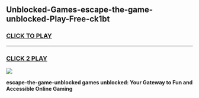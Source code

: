 
## Unblocked-Games-escape-the-game-unblocked-Play-Free-ck1bt
<h3>
<a href="https://premium76.site?title=escape-the-game-unblocked&ref=21A">CLICK TO PLAY</a></h3>
<hr>

<h3>
<a href="https://premium76.site?title=escape-the-game-unblocked&ref=21A">CLICK 2 PLAY</a>
  
</h3>

<a href="https://premium76.site?title=escape-the-game-unblocked&ref=21A"><img src="https://clearcache.store/games.png"></a>


**escape-the-game-unblocked games unblocked: Your Gateway to Fun and Accessible Online Gaming**

